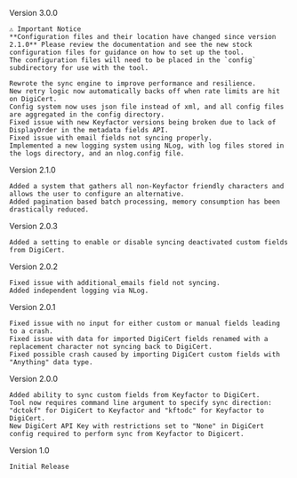 ﻿Version 3.0.0
    
    ⚠️ Important Notice
    **Configuration files and their location have changed since version 2.1.0** Please review the documentation and see the new stock configuration files for guidance on how to set up the tool. 
    The configuration files will need to be placed in the `config` subdirectory for use with the tool.
    
    Rewrote the sync engine to improve performance and resilience.
    New retry logic now automatically backs off when rate limits are hit on DigiCert.
    Config system now uses json file instead of xml, and all config files are aggregated in the config directory.
    Fixed issue with new Keyfactor versions being broken due to lack of DisplayOrder in the metadata fields API.
    Fixed issue with email fields not syncing properly.
    Implemented a new logging system using NLog, with log files stored in the logs directory, and an nlog.config file.

Version 2.1.0

    Added a system that gathers all non-Keyfactor friendly characters and allows the user to configure an alternative.
    Added pagination based batch processing, memory consumption has been drastically reduced.

Version 2.0.3  

    Added a setting to enable or disable syncing deactivated custom fields from DigiCert.

Version 2.0.2

    Fixed issue with additional_emails field not syncing.
    Added independent logging via NLog.

Version 2.0.1

    Fixed issue with no input for either custom or manual fields leading to a crash.
    Fixed issue with data for imported DigiCert fields renamed with a replacement character not syncing back to DigiCert.
    Fixed possible crash caused by importing DigiCert custom fields with "Anything" data type.

Version 2.0.0

    Added ability to sync custom fields from Keyfactor to DigiCert.
    Tool now requires command line argument to specify sync direction: "dctokf" for DigiCert to Keyfactor and "kftodc" for Keyfactor to DigiCert.
    New DigiCert API Key with restrictions set to "None" in DigiCert config required to perform sync from Keyfactor to Digicert.

Version 1.0

    Initial Release